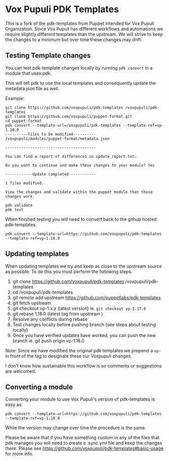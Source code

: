# Vox Pupuli PDK Templates
This is a fork of the pdk-templates from Puppet intended for Vox Pupuli Organization.  Since Vox Pupuli has different workflows and automations we require slightly different templates than the upstream.  We will strive to keep the changes to a minimum but over time these changes may drift. 

## Testing Template changes
You can test pdk-template changes locally by running `pdk convert` in a module that uses pdk.

This will tell pdk to use the local templates and consequently update the metadata.json file as well.

Example:

```shell
git clone https://github.com/voxpupuli/pdk-templates /voxpupuli/pdk-templates
git clone https://github.com/voxpupuli/puppet-format.git
cd puppet-format
pdk convert --template-url=/voxpupuli/pdk-templates --template-ref=vp-1.18.0
----------Files to be modified----------
/voxpupuli/modules/puppet-format/metadata.json

----------------------------------------

You can find a report of differences in update_report.txt.

Do you want to continue and make these changes to your module? Yes

------------Update completed------------

1 files modified.

View the changes and validate within the puppet module that those changes work.

pdk validate
pdk test
```

When finished testing you will need to convert back to the github hosted pdk-templates.

`pdk convert --template-url=https://github.com/voxpupuli/pdk-templates --template-ref=vp-1.18.0`

## Updating templates
When updating templates we try and keep as close to the upstream source as possible.  To do this you must perform the 
following steps.

1. git clone https://github.com/voxpupuli/pdk-templates /voxpupuli/pdk-templates
2. cd /voxpupuli/pdk-templates
3. git remote add upstream https://github.com/puppetlabs/pdk-templates
4. git fetch upstream
5. git checkout vp-1.x.x (latest version) ie. `git checkout vp-1.17.0`
6. git rebase 1.18.0 (latest tag from upstream )
7. Resolve any conflicts during rebase
8. Test changes locally before pushing branch (see steps about testing locally)
9. Once you have verified updates have worked, you can push the new branch ie. git push origin vp-1.18.0

Note: Since we have modified the original pdk templates we prepend a `vp-` in front of the tag to designate these our Voxpupuli changes.

I don't know how sustainable this workflow is so comments or suggestions are welcomed. 

## Converting a module
Converting your module to use Vox Pupuli's version of pdk-templates is easy as:

`pdk convert --template-url=https://github.com/voxpupuli/pdk-templates --template-ref=vp-1.18.0`

While the version may change over time the procedure is the same.

Please be aware that if you have something custom in any of the files that pdk manages you will need to create a .sync.yml file and keep the changes there.  Please see https://github.com/voxpupuli/pdk-templates#basic-usage for more info.

